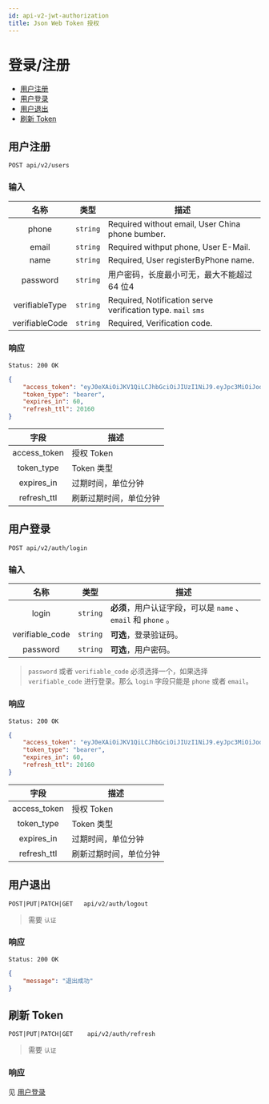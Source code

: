 ```yaml
---
id: api-v2-jwt-authorization
title: Json Web Token 授权
---
```


# 登录/注册

- [用户注册](#register)
- [用户登录](#login)
- [用户退出](#logout)
- [刷新 Token](#refresh)

<a name="register"></a>
## 用户注册 


```
POST api/v2/users
```

### 输入

| 名称 | 类型 | 描述 |
|:----:|:----:|----|
| phone | `string` |  Required without email, User China phone bumber. |
| email | `string` |  Required withput phone, User E-Mail.|
| name | `string`  | Required, User registerByPhone name. |
| password | `string`  |  用户密码，长度最小可无，最大不能超过 64 位4 |
| verifiableType | `string`  | Required, Notification serve verification type. `mail` `sms`|
| verifiableCode | `string`  | Required, Verification code.|


### 响应

```
Status: 200 OK
```
```json
{
    "access_token": "eyJ0eXAiOiJKV1QiLCJhbGciOiJIUzI1NiJ9.eyJpc3MiOiJodHRwOi8vcGx1cy5pby9hcGkvdjIvYXV0aC9sb2dpbiIsImlhdCI6MTUxNTU3NDE0MSwiZXhwIjoxNTE1NTc3NzQxLCJuYmYiOjE1MTU1NzQxNDEsImp0aSI6Imx1MWtFcDd1UjZpWnoxV3giLCJzdWIiOjEsInBydiI6IjQ4ZTQ1MzgzMWNlYmE1ZTU3YTQ3NWU2ODY0OWNmZGVlNmU5N2Q4ZDIifQ.0_u1dgb-rSr2o7nIx4Q1n1NNcr1LMAtgTbKsFFdUvmg",
    "token_type": "bearer",
    "expires_in": 60,
    "refresh_ttl": 20160
}
```

| 字段 | 描述 |
|:----:|----|
| access_token | 授权 Token |
| token_type | Token 类型 |
| expires_in | 过期时间，单位分钟 |
| refresh_ttl | 刷新过期时间，单位分钟 |




<a name="login"></a>
## 用户登录 

```
POST api/v2/auth/login
```

### 输入

| 名称 | 类型 | 描述 |
|:----:|:----:|----|
| login | `string` | **必须**，用户认证字段，可以是 `name` 、 `email` 和 `phone` 。 |
| verifiable_code | `string` | **可选**，登录验证码。 |
| password | `string` | **可选**，用户密码。 |


>`password` 或者 `verifiable_code` 必须选择一个，如果选择 `verifiable_code` 进行登录。那么 `login` 字段只能是 `phone` 或者 `email`。

### 响应

```
Status: 200 OK
```
```json
{
    "access_token": "eyJ0eXAiOiJKV1QiLCJhbGciOiJIUzI1NiJ9.eyJpc3MiOiJodHRwOi8vcGx1cy5pby9hcGkvdjIvYXV0aC9sb2dpbiIsImlhdCI6MTUxNTU3NDE0MSwiZXhwIjoxNTE1NTc3NzQxLCJuYmYiOjE1MTU1NzQxNDEsImp0aSI6Imx1MWtFcDd1UjZpWnoxV3giLCJzdWIiOjEsInBydiI6IjQ4ZTQ1MzgzMWNlYmE1ZTU3YTQ3NWU2ODY0OWNmZGVlNmU5N2Q4ZDIifQ.0_u1dgb-rSr2o7nIx4Q1n1NNcr1LMAtgTbKsFFdUvmg",
    "token_type": "bearer",
    "expires_in": 60,
    "refresh_ttl": 20160
}
```

| 字段 | 描述 |
|:----:|----|
| access_token | 授权 Token |
| token_type | Token 类型 |
| expires_in | 过期时间，单位分钟 |
| refresh_ttl | 刷新过期时间，单位分钟 |

<a name="logout"></a>
## 用户退出 

```
POST|PUT|PATCH|GET   api/v2/auth/logout
```

> 需要 `认证`

### 响应

```
Status: 200 OK
```
```json
{
    "message": "退出成功"
}
```

<a name="refresh"></a>
## 刷新 Token 

```
POST|PUT|PATCH|GET    api/v2/auth/refresh
```

> 需要 `认证`

### 响应

见 [用户登录](#login)
